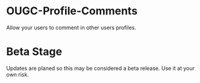 OUGC-Profile-Comments
=====================

Allow your users to comment in other users profiles.

Beta Stage
=====================

Updates are planed so this may be considered a beta release. Use it at your own risk.